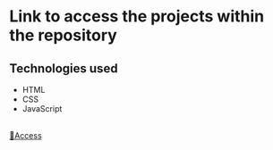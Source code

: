 # Link to access the projects within the repository

## Technologies used
- HTML
- CSS
- JavaScript

<br>
<a href="https://pedrou103.github.io/Desafio-codelandia/">🔗Access</a>